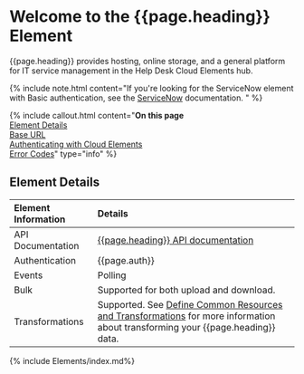 # Welcome to the {{page.heading}} Element

{{page.heading}} provides hosting, online storage, and a general platform for IT service management in the Help Desk Cloud Elements hub.

{% include note.html content="If you're looking for the ServiceNow element with Basic authentication, see the <a href=/docs/elements/servicenow/>ServiceNow</a> documentation.  " %}

{% include callout.html content="<strong>On this page</strong></br><a href=#element-details>Element Details</a></br><a href=#base-url>Base URL</a></br><a href=#authenticating-with-cloud-elements>Authenticating with Cloud Elements</a></br><a href=#error-codes>Error Codes</a>" type="info" %}

## Element Details

| Element Information | Details     |
| :------------- | :------------- |
| API Documentation | [{{page.heading}} API documentation](https://docs.servicenow.com/bundle/geneva-servicenow-platform/page/integrate/inbound_rest/concept/c_RESTAPI.html) |
| Authentication | {{page.auth}}  |
| Events | Polling |
| Bulk | Supported for both upload and download. |
| Transformations | Supported. See [Define Common Resources and Transformations](/docs/guides/common-resources/index.html) for more information about transforming your {{page.heading}} data.|

{% include Elements/index.md%}
